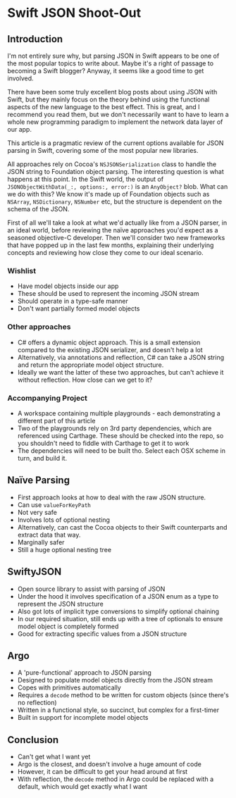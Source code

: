 # Swift JSON Shoot-Out

## Introduction

I'm not entirely sure why, but parsing JSON in Swift appears to be one of the
most popular topics to write about. Maybe it's a right of passage to becoming a
Swift blogger? Anyway, it seems like a good time to get involved.

There have been some truly excellent blog posts about using JSON with Swift, but
they mainly focus on the theory behind using the functional aspects of the new
language to the best effect. This is great, and I recommend you read them, but
we don't necessarily want to have to learn a whole new programming paradigm to
implement the network data layer of our app.

This article is a pragmatic review of the current options available for JSON
parsing in Swift, covering some of the most popular new libraries.

All approaches rely on Cocoa's `NSJSONSerialization` class to handle the JSON
string to Foundation object parsing. The interesting question is what happens at
this point. In the Swift world, the output of 
`JSONObjectWithData(_:, options:, error:)` is an `AnyObject?` blob. What can we
do with this? We know it's made up of Foundation objects such as `NSArray`, 
`NSDictionary`, `NSNumber` etc, but the structure is dependent on the schema of
the JSON.

First of all we'll take a look at what we'd actually like from a JSON parser, in
an ideal world, before reviewing the naïve approaches you'd expect as a seasoned
objective-C developer. Then we'll consider two new frameworks that have popped
up in the last few months, explaining their underlying concepts and reviewing
how close they come to our ideal scenario.


### Wishlist

- Have model objects inside our app
- These should be used to represent the incoming JSON stream
- Should operate in a type-safe manner
- Don't want partially formed model objects

### Other approaches

- C# offers a dynamic object approach. This is a small extension compared to the
existing JSON serializer, and doesn't help a lot
- Alternatively, via annotations and reflection, C# can take a JSON string and
return the appropriate model object structure.
- Ideally we want the latter of these two approaches, but can't achieve it
without reflection. How close can we get to it?

### Accompanying Project

- A workspace containing multiple playgrounds - each demonstrating a different
part of this article
- Two of the playgrounds rely on 3rd party dependencies, which are referenced
using Carthage. These should be checked into the repo, so you shouldn't need to
fiddle with Carthage to get it to work
- The dependencies will need to be built tho. Select each OSX scheme in turn,
and build it.

## Naïve Parsing

- First approach looks at how to deal with the raw JSON structure. 
- Can use `valueForKeyPath`
- Not very safe
- Involves lots of optional nesting
- Alternatively, can cast the Cocoa objects to their Swift counterparts and
extract data that way.
- Marginally safer
- Still a huge optional nesting tree

## SwiftyJSON

- Open source library to assist with parsing of JSON
- Under the hood it involves specification of a JSON enum as a type to represent
the JSON structure
- Also got lots of implicit type conversions to simplify optional chaining
- In our required situation, still ends up with a tree of optionals to ensure
model object is completely formed
- Good for extracting specific values from a JSON structure

## Argo

- A 'pure-functional' approach to JSON parsing
- Designed to populate model objects directly from the JSON stream
- Copes with primitives automatically
- Requires a `decode` method to be written for custom objects (since there's no
reflection)
- Written in a functional style, so succinct, but complex for a first-timer
- Built in support for incomplete model objects


## Conclusion

- Can't get what I want yet
- Argo is the closest, and doesn't involve a huge amount of code
- However, it can be difficult to get your head around at first
- With reflection, the `decode` method in Argo could be replaced with a default,
which would get exactly what I want


